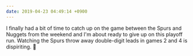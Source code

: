```yaml
---
date: 2019-04-23 04:49:14 +0900
---
```

I finally had a bit of time to catch up on the game between the Spurs and Nuggets from the weekend and I'm about ready to give up on this playoff run. Watching the Spurs throw away double-digit leads in games 2 and 4 is dispiriting. 🏀
